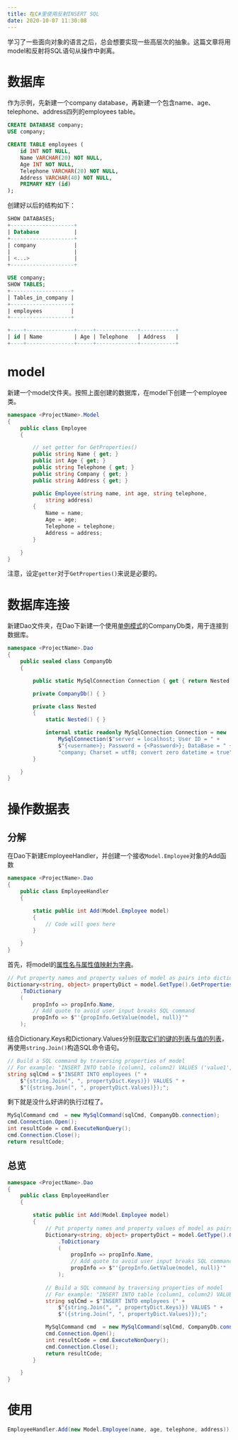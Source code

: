 ```yaml
---
title: 在C#里使用反射INSERT SQL
date: 2020-10-07 11:30:08
---
```


学习了一些面向对象的语言之后，总会想要实现一些高层次的抽象。这篇文章将用model和反射将SQL语句从操作中剥离。

# 数据库
作为示例，先新建一个company database，再新建一个包含name、age、telephone、address四列的employees table。
```SQL
CREATE DATABASE company;
USE company;

CREATE TABLE employees (
    id INT NOT NULL,
    Name VARCHAR(20) NOT NULL,
    Age INT NOT NULL,
    Telephone VARCHAR(20) NOT NULL,
    Address VARCHAR(40) NOT NULL,
    PRIMARY KEY (id)
);
```

创建好以后的结构如下：
```SQL
SHOW DATABASES;
+--------------------+
| Database           |
+--------------------+
| company            |
|                    |
| <...>              |
+--------------------+

USE company;
SHOW TABLES;
+-------------------+
| Tables_in_company |
+-------------------+
| employees         |
+-------------------+

+----+---------------+-----+-------------+-----------+
| id | Name          | Age | Telephone   | Address   |
+----+---------------+-----+-------------+-----------+
```

# model
新建一个model文件夹。按照上面创建的数据库，在model下创建一个employee类。
```csharp
namespace <ProjectName>.Model
{
    public class Employee
    {

        // set getter for GetProperties()
        public string Name { get; }
        public int Age { get; }
        public string Telephone { get; }
        public string Company { get; }
        public string Address { get; }

        public Employee(string name, int age, string telephone,
            string address)
        {
            Name = name;
            Age = age;
            Telephone = telephone;
            Address = address;
        }

    }
}
```

注意，设定`getter`对于`GetProperties()`来说是必要的。

# 数据库连接
新建Dao文件夹，在Dao下新建一个使用[单例模式][1]的CompanyDb类，用于连接到数据库。
```csharp
namespace <ProjectName>.Dao
{
    public sealed class CompanyDb
    {

        public static MySqlConnection Connection { get { return Nested.Connection; } }

        private CompanyDb() { }

        private class Nested
        {
            static Nested() { }

            internal static readonly MySqlConnection Connection = new
                MySqlConnection($"server = localhost; User ID = " +
                $"{<username>}; Password = {<Password>}; DataBase = " +
                "company; Charset = utf8; convert zero datetime = true");
        }

    }
}
```

# 操作数据表
## 分解
在Dao下新建EmployeeHandler，并创建一个接收`Model.Employee`对象的Add函数
```csharp
namespace <ProjectName>.Dao
{
    public class EmployeeHandler
    {

        static public int Add(Model.Employee model)
        {
            // Code will goes here
        }

    }
}
```

首先，将model的[属性名与属性值映射为字典][2]。
```csharp
// Put property names and property values of model as pairs into dictionary
Dictionary<string, object> propertyDict = model.GetType().GetProperties()
    .ToDictionary
    (
        propInfo => propInfo.Name,
        // Add quote to avoid user input breaks SQL command
        propInfo => $"'{propInfo.GetValue(model, null)}'"
    );
```

结合Dictionary.Keys和Dictionary.Values分别[获取它们的键的列表与值的列表][3]，再使用`string.Join()`构造SQL命令语句。
```csharp
// Build a SQL command by traversing properties of model
// For example: "INSERT INTO table (column1, column2) VALUES ('value1', 'value2');"
string sqlCmd = $"INSERT INTO employees (" +
    $"{string.Join(", ", propertyDict.Keys)}) VALUES " +
    $"({string.Join(", ", propertyDict.Values)});";
```

剩下就是没什么好讲的执行过程了。
```csharp
MySqlCommand cmd  = new MySqlCommand(sqlCmd, CompanyDb.connection);
cmd.Connection.Open();
int resultCode = cmd.ExecuteNonQuery();
cmd.Connection.Close();
return resultCode;
```

## 总览
```csharp
namespace <ProjectName>.Dao
{
    public class EmployeeHandler
    {

        static public int Add(Model.Employee model)
        {
            // Put property names and property values of model as pairs into dictionary
            Dictionary<string, object> propertyDict = model.GetType().GetProperties()
                .ToDictionary
                (
                    propInfo => propInfo.Name,
                    // Add quote to avoid user input breaks SQL command
                    propInfo => $"'{propInfo.GetValue(model, null)}'"
                );
                
            // Build a SQL command by traversing properties of model
            // For example: "INSERT INTO table (column1, column2) VALUES ('value1', 'value2');"
            string sqlCmd = $"INSERT INTO employees (" +
                $"{string.Join(", ", propertyDict.Keys)}) VALUES " +
                $"({string.Join(", ", propertyDict.Values)});";

            MySqlCommand cmd  = new MySqlCommand(sqlCmd, CompanyDb.connection);
            cmd.Connection.Open();
            int resultCode = cmd.ExecuteNonQuery();
            cmd.Connection.Close();
            return resultCode;
        }

    }
}
```

# 使用
```csharp
EmployeeHandler.Add(new Model.Employee(name, age, telephone, address));
```


[1]: <https://csharpindepth.com/articles/singleton> "单例模式"
[2]: <https://stackoverflow.com/questions/4943817/mapping-object-to-dictionary-and-vice-versa/4944547#4944547> "属性名与属性值映射为字典"
[3]: <https://docs.microsoft.com/en-us/dotnet/api/system.collections.generic.dictionary-2?view=netcore-3.1#examples> "获取它们的键的列表与值的列表"
